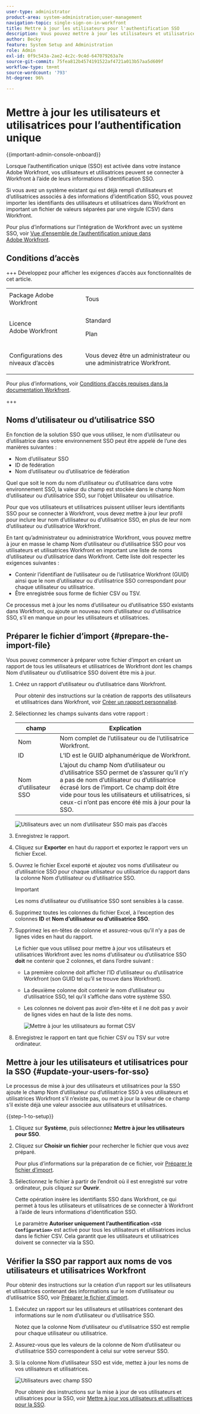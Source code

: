 ```yaml
---
user-type: administrator
product-area: system-administration;user-management
navigation-topic: single-sign-on-in-workfront
title: Mettre à jour les utilisateurs pour l'authentification SSO
description: Vous pouvez mettre à jour les utilisateurs et utilisatrices pour l’authentification unique dans Workfront.
author: Becky
feature: System Setup and Administration
role: Admin
exl-id: 0f9c543a-2ae2-4c2c-9c4d-647079263a7e
source-git-commit: 75fea812b4574191522af4721a013b57aa5d609f
workflow-type: tm+mt
source-wordcount: '793'
ht-degree: 96%

---
```


# Mettre à jour les utilisateurs et utilisatrices pour l’authentification unique

<!-- Audited: 1/2024 -->

{{important-admin-console-onboard}}

Lorsque l’authentification unique (SSO) est activée dans votre instance Adobe Workfront, vos utilisateurs et utilisatrices peuvent se connecter à Workfront à l’aide de leurs informations d’identification SSO.

Si vous avez un système existant qui est déjà rempli d’utilisateurs et d’utilisatrices associés à des informations d’identification SSO, vous pouvez importer les identifiants des utilisateurs et utilisatrices dans Workfront en important un fichier de valeurs séparées par une virgule (CSV) dans Workfront.

Pour plus d’informations sur l’intégration de Workfront avec un système SSO, voir [Vue d’ensemble de l’authentification unique dans Adobe Workfront](../../../administration-and-setup/add-users/single-sign-on/sso-in-workfront.md).


## Conditions d’accès

+++ Développez pour afficher les exigences d’accès aux fonctionnalités de cet article.

<table style="table-layout:auto"> 
 <col> 
 <col> 
 <tbody> 
  <tr> 
   <td role="rowheader">Package Adobe Workfront</td> 
   <td><p>Tous</p></td> 
  </tr> 
  <tr> 
   <td role="rowheader">Licence Adobe Workfront</td> 
   <td><p>Standard</p><p>Plan</p></td> 
  </tr> 
  <tr> 
   <td role="rowheader">Configurations des niveaux d’accès</td> 
   <td> <p>Vous devez être un administrateur ou une administratrice Workfront.</p> </p> </td> 
  </tr> 
 </tbody> 
</table>

Pour plus d’informations, voir [Conditions d’accès requises dans la documentation Workfront](/help/quicksilver/administration-and-setup/add-users/access-levels-and-object-permissions/access-level-requirements-in-documentation.md).

+++

## Noms d’utilisateur ou d’utilisatrice SSO

En fonction de la solution SSO que vous utilisez, le nom d’utilisateur ou d’utilisatrice dans votre environnement SSO peut être appelé de l’une des manières suivantes :

* Nom d’utilisateur SSO
* ID de fédération
* Nom d’utilisateur ou d’utilisatrice de fédération

Quel que soit le nom du nom d’utilisateur ou d’utilisatrice dans votre environnement SSO, la valeur du champ est stockée dans le champ Nom d’utilisateur ou d’utilisatrice SSO, sur l’objet Utilisateur ou utilisatrice.

Pour que vos utilisateurs et utilisatrices puissent utiliser leurs identifiants SSO pour se connecter à Workfront, vous devez mettre à jour leur profil pour inclure leur nom d’utilisateur ou d’utilisatrice SSO, en plus de leur nom d’utilisateur ou d’utilisatrice Workfront.

En tant qu’administrateur ou administratrice Workfront, vous pouvez mettre à jour en masse le champ Nom d’utilisateur ou d’utilisatrice SSO pour vos utilisateurs et utilisatrices Workfront en important une liste de noms d’utilisateur ou d’utilisatrice dans Workfront. Cette liste doit respecter les exigences suivantes :

* Contenir l’identifiant de l’utilisateur ou de l’utilisatrice Workfront (GUID) ainsi que le nom d’utilisateur ou d’utilisatrice SSO correspondant pour chaque utilisateur ou utilisatrice.
* Être enregistrée sous forme de fichier CSV ou TSV.

Ce processus met à jour les noms d’utilisateur ou d’utilisatrice SSO existants dans Workfront, ou ajoute un nouveau nom d’utilisateur ou d’utilisatrice SSO, s’il en manque un pour les utilisateurs et utilisatrices.

## Préparer le fichier d’import {#prepare-the-import-file}

Vous pouvez commencer à préparer votre fichier d’import en créant un rapport de tous les utilisateurs et utilisatrices de Workfront dont les champs Nom d’utilisateur ou d’utilisatrice SSO doivent être mis à jour.

1. Créez un rapport d’utilisateur ou d’utilisatrice dans Workfront.

   Pour obtenir des instructions sur la création de rapports des utilisateurs et utilisatrices dans Workfront, voir [Créer un rapport personnalisé](../../../reports-and-dashboards/reports/creating-and-managing-reports/create-custom-report.md).

1. Sélectionnez les champs suivants dans votre rapport :

   | champ | Explication |
   |---|---|
   | Nom | Nom complet de l’utilisateur ou de l’utilisatrice Workfront. |
   | ID | L’ID est le GUID alphanumérique de Workfront. |
   | Nom d’utilisateur SSO | L’ajout du champ Nom d’utilisateur ou d’utilisatrice SSO permet de s’assurer qu’il n’y a pas de nom d’utilisateur ou d’utilisatrice écrasé lors de l’import. Ce champ doit être vide pour tous les utilisateurs et utilisatrices, si ceux-ci n’ont pas encore été mis à jour pour la SSO. |

   ![Utilisateurs avec un nom d’utilisateur SSO mais pas d’accès](assets/users-with-sso-username-and-no-sso-access-only-field.png)

1. Enregistrez le rapport.
1. Cliquez sur **Exporter** en haut du rapport et exportez le rapport vers un fichier Excel.
1. Ouvrez le fichier Excel exporté et ajoutez vos noms d’utilisateur ou d’utilisatrice SSO pour chaque utilisateur ou utilisatrice du rapport dans la colonne Nom d’utilisateur ou d’utilisatrice SSO.

   >[!IMPORTANT]
   >
   >Les noms d’utilisateur ou d’utilisatrice SSO sont sensibles à la casse.

1. Supprimez toutes les colonnes du fichier Excel, à l’exception des colonnes **ID** et **Nom d’utilisateur ou d’utilisatrice SSO**.

1. Supprimez les en-têtes de colonne et assurez-vous qu’il n’y a pas de lignes vides en haut du rapport.

   Le fichier que vous utilisez pour mettre à jour vos utilisateurs et utilisatrices Workfront avec les noms d’utilisateur ou d’utilisatrice SSO **doit** ne contenir que 2 colonnes, et dans l’ordre suivant :

   * La première colonne doit afficher l’ID d’utilisateur ou d’utilisatrice Workfront (son GUID tel qu’il se trouve dans Workfront).
   * La deuxième colonne doit contenir le nom d’utilisateur ou d’utilisatrice SSO, tel qu’il s’affiche dans votre système SSO.
   * Les colonnes ne doivent pas avoir d’en-tête et il ne doit pas y avoir de lignes vides en haut de la liste des noms.

     ![Mettre à jour les utilisateurs au format CSV](assets/update-users-for-sso-csv-file-for-import.png)

1. Enregistrez le rapport en tant que fichier CSV ou TSV sur votre ordinateur.

## Mettre à jour les utilisateurs et utilisatrices pour la SSO {#update-your-users-for-sso}

Le processus de mise à jour des utilisateurs et utilisatrices pour la SSO ajoute le champ Nom d’utilisateur ou d’utilisatrice SSO à vos utilisateurs et utilisatrices Workfront s’il n’existe pas, ou met à jour la valeur de ce champ s’il existe déjà une valeur associée aux utilisateurs et utilisatrices.

{{step-1-to-setup}}

1. Cliquez sur **Système**, puis sélectionnez **Mettre à jour les utilisateurs pour SSO**.

1. Cliquez sur **Choisir un fichier** pour rechercher le fichier que vous avez préparé.

   Pour plus d’informations sur la préparation de ce fichier, voir [Préparer le fichier d’import](#prepare-the-import-file).

1. Sélectionnez le fichier à partir de l’endroit où il est enregistré sur votre ordinateur, puis cliquez sur **Ouvrir**.

   Cette opération insère les identifiants SSO dans Workfront, ce qui permet à tous les utilisateurs et utilisatrices de se connecter à Workfront à l’aide de leurs informations d’identification SSO.

   Le paramètre **Autoriser uniquement l’authentification `<SSO Configuration>`** est activé pour tous les utilisateurs et utilisatrices inclus dans le fichier CSV. Cela garantit que les utilisateurs et utilisatrices doivent se connecter via la SSO.

## Vérifier la SSO par rapport aux noms de vos utilisateurs et utilisatrices Workfront

Pour obtenir des instructions sur la création d’un rapport sur les utilisateurs et utilisatrices contenant des informations sur le nom d’utilisateur ou d’utilisatrice SSO, voir [Préparer le fichier d’import](#prepare-the-import-file).

1. Exécutez un rapport sur les utilisateurs et utilisatrices contenant des informations sur le nom d’utilisateur ou d’utilisatrice SSO.

   Notez que la colonne Nom d’utilisateur ou d’utilisatrice SSO est remplie pour chaque utilisateur ou utilisatrice.

1. Assurez-vous que les valeurs de la colonne de Nom d’utilisateur ou d’utilisatrice SSO correspondent à celui sur votre serveur SSO.
1. Si la colonne Nom d’utilisateur SSO est vide, mettez à jour les noms de vos utilisateurs et utilisatrices.

   ![Utilisateurs avec champ SSO](assets/users-with-sso-field-updated.png)

   Pour obtenir des instructions sur la mise à jour de vos utilisateurs et utilisatrices pour la SSO, voir [Mettre à jour vos utilisateurs et utilisatrices pour la SSO](#update-your-users-for-sso).
